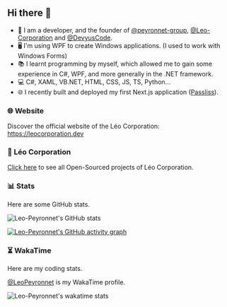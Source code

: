 ## Hi there 👋

- 🔭 I am a developer, and the founder of [@peyronnet-group](https://github.com/peyronnet-group), [@Leo-Corporation](https://github.com/Leo-Corporation) and [@DevyusCode](https://github.com/DevyusCode).
- 🖥 I'm using WPF to create Windows applications. (I used to work with Windows Forms)
- 📚 I learnt programming by myself, which allowed me to gain some experience in C#, WPF, and more generally in the .NET framework.
- 💻 C#, XAML, VB.NET, HTML, CSS, JS, TS, Python...
- 🌐 I recently built and deployed my first Next.js application ([Passliss](https://passliss.leocorporation.dev/)).

### 🌐 Website
Discover the official website of the Léo Corporation: https://leocorporation.dev

### 🏢 Léo Corporation
[Click here](https://github.com/Leo-Corporation) to see all Open-Sourced projects of Léo Corporation.

### 📊 Stats
Here are some GitHub stats.

![Leo-Peyronnet's GitHub stats](https://github-readme-stats.vercel.app/api?username=Leo-Peyronnet&count_private=true&show_icons=true&theme=transparent)

[![Leo-Peyronnet's GitHub activity graph](https://github-readme-activity-graph.vercel.app/graph?username=Leo-Peyronnet&theme=github-compact)](https://github.com/ashutosh00710/github-readme-activity-graph)
### ⏳ WakaTime
Here are my coding stats.

[@LeoPeyronnet](https://wakatime.com/@LeoPeyronnet) is my WakaTime profile.

![Leo-Peyronnet's wakatime stats](https://github-readme-stats.vercel.app/api/wakatime?username=LeoPeyronnet&layout=compact&theme=transparent)
